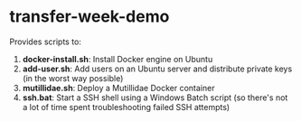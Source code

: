 # transfer-week-demo
Provides scripts to:
  1. **docker-install.sh**: Install Docker engine on Ubuntu
  2. **add-user.sh**:       Add users on an Ubuntu server and distribute private keys (in the worst way possible)
  3. **mutillidae.sh**:     Deploy a Mutillidae Docker container
  4. **ssh.bat**:           Start a SSH shell using a Windows Batch script (so there's not a lot of time spent troubleshooting failed SSH attempts)
